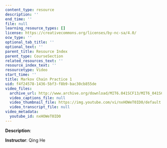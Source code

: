 ```yaml
---
content_type: resource
description: ''
end_time: ''
file: null
learning_resource_types: []
license: https://creativecommons.org/licenses/by-nc-sa/4.0/
ocw_type: ''
optional_tab_title: ''
optional_text: ''
parent_title: Resource Index
parent_type: CourseSection
related_resources_text: ''
resource_index_text: ''
resourcetype: Video
start_time: ''
title: Markov Chain Practice 1
uid: f4f24578-1436-5bf3-f8b9-bac30cb855de
video_files:
  archive_url: http://www.archive.org/download/MIT6.041SCF13/MIT6_041SCF13_Markov_Chain_Practice_%231_300k.mp4
  video_captions_file: null
  video_thumbnail_file: https://img.youtube.com/vi/nxHOWeT0ID0/default.jpg
  video_transcript_file: null
video_metadata:
  youtube_id: nxHOWeT0ID0
---
```


**Description**:

**Instructor**: Qing He

